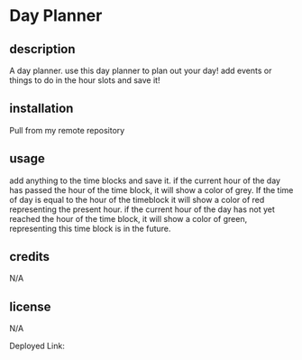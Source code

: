 # Day Planner

## description

A day planner. use this day planner to plan out your day! add events or things to do in the hour slots and save it!

## installation

Pull from my remote repository

## usage

add anything to the time blocks and save it. if the current hour of the day has passed the hour of the time block, it will show a color of grey. If the time of day is equal to the hour of the timeblock it will show a color of red representing the present hour. if the current hour of the day has not yet reached the hour of the time block, it will show a color of green, representing this time block is in the future.

## credits

N/A

## license 

N/A

Deployed Link: 